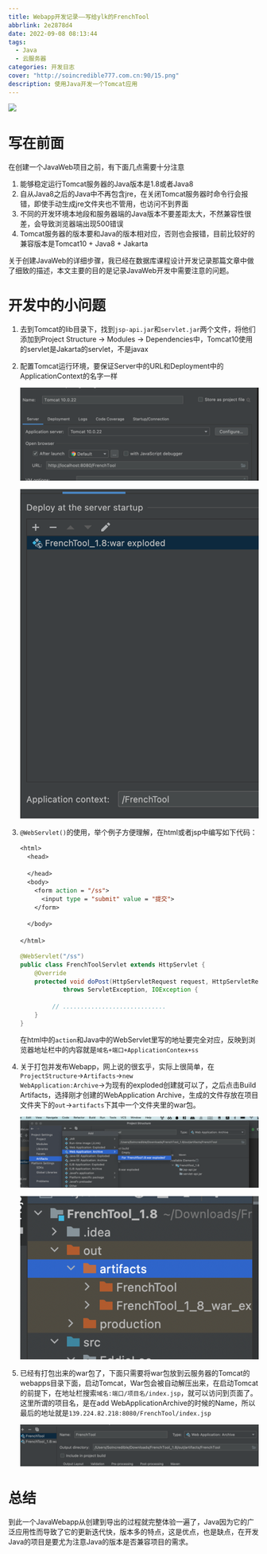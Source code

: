```yaml
---
title: Webapp开发记录——写给ylk的FrenchTool
abbrlink: 2e2878d4
date: 2022-09-08 08:13:44
tags:
  - Java
  - 云服务器
categories: 开发日志
cover: "http://soincredible777.com.cn:90/15.png"
description: 使用Java开发一个Tomcat应用
---
```


![](Webapp开发记录——写给猪的FrenchTool/截屏2022-09-08-08.15.13.png)



<!--more-->

# 写在前面

在创建一个JavaWeb项目之前，有下面几点需要十分注意

1. 能够稳定运行Tomcat服务器的Java版本是1.8或者Java8
2. 自从Java8之后的Java中不再包含jre，在关闭Tomcat服务器时命令行会报错，即使手动生成jre文件夹也不管用，也访问不到界面
3. 不同的开发环境本地段和服务器端的Java版本不要差距太大，不然兼容性很差，会导致浏览器端出现500错误
4. Tomcat服务器的版本要和Java的版本相对应，否则也会报错，目前比较好的兼容版本是Tomcat10 + Java8 + Jakarta

关于创建JavaWeb的详细步骤，我已经在数据库课程设计开发记录那篇文章中做了细致的描述，本文主要的目的是记录JavaWeb开发中需要注意的问题。

# 开发中的小问题

1. 去到Tomcat的lib目录下，找到<code>jsp-api.jar</code>和<code>servlet.jar</code>两个文件，将他们添加到Project Structure -> Modules -> Dependencies中，Tomcat10使用的servlet是Jakarta的servlet，不是javax

2. 配置Tomcat运行环境，要保证Server中的URL和Deployment中的ApplicationContext的名字一样

   ![](Webapp开发记录——写给猪的FrenchTool/image-20220908083019476.png)

   ![](Webapp开发记录——写给猪的FrenchTool/image-20220908083114305.png)

3. <code>@WebServlet()</code>的使用，举个例子方便理解，在html或者jsp中编写如下代码：

   ```jsp
   <html>
     <head>
       
     </head>
     <body>
       <form action = "/ss">
         <input type = "submit" value = "提交">
       </form>
       
     </body>
     
   </html>
   ```

   ```java
   @WebServlet("/ss")
   public class FrenchToolServlet extends HttpServlet {
       @Override
       protected void doPost(HttpServletRequest request, HttpServletResponse response)
               throws ServletException, IOException {
         
         	// .............................
       }
   }
   ```

   在html中的<code>action</code>和Java中的WebServlet里写的地址要完全对应，反映到浏览器地址栏中的内容就是<code>域名+端口+ApplicationContex+ss</code>

4. 关于打包并发布Webapp，网上说的很玄乎，实际上很简单，在<code>ProjectStructure</code>-><code>Artifacts</code>-><code>new WebApplication:Archive</code>->为现有的exploded创建就可以了，之后点击Build Artifacts，选择刚才创建的WebApplication Archive，生成的文件存放在项目文件夹下的<code>out</code>-><code>artifacts</code>下其中一个文件夹里的war包。

   ![](Webapp开发记录——写给猪的FrenchTool/image-20220908084308970.png)

   ![](Webapp开发记录——写给猪的FrenchTool/image-20220908084543063.png)

5. 已经有打包出来的war包了，下面只需要将war包放到云服务器的Tomcat的webapps目录下面，启动Tomcat，War包会被自动解压出来，在启动Tomcat的前提下，在地址栏搜索<code>域名:端口/项目名/index.jsp</code>，就可以访问到页面了。这里所谓的项目名，是在add WebApplicationArchive的时候的Name，所以最后的地址就是<code>139.224.82.218:8080/FrenchTool/index.jsp</code>

   ![](Webapp开发记录——写给猪的FrenchTool/image-20220908085057231.png)

# 总结

到此一个JavaWebapp从创建到导出的过程就完整体验一遍了，Java因为它的广泛应用性而导致了它的更新迭代快，版本多的特点，这是优点，也是缺点，在开发Java的项目是要尤为注意Java的版本是否兼容项目的需求。
